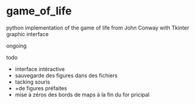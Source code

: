 # game_of_life
python implementation of the game of life from John Conway with Tkinter graphic interface

ongoing 

todo 
- interface intéractive 
- sauvegarde des figures dans des fichiers 
- tacking souris 
- +de figures préfaites
- mise à zéros des bords de maps à la fin du for pricipal
